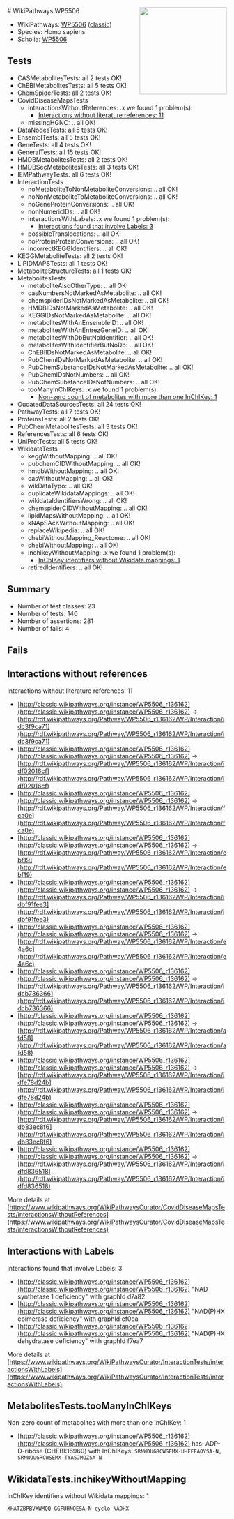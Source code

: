 <img style="float: right; width: 200px" src="https://cms-assets.nporadio.nl/npo3fm/NPO-Serious-Request-Logo-Groen-Ik-Steun-RGB.png" />
# WikiPathways WP5506

* WikiPathways: [WP5506](https://wikipathways.org/pathways/WP5506) ([classic](https://classic.wikipathways.org/instance/WP5506))
* Species: Homo sapiens
* Scholia: [WP5506](https://scholia.toolforge.org/wikipathways/WP5506)
## Tests
* CASMetabolitesTests: all 2 tests OK!
* ChEBIMetabolitesTests: all 5 tests OK!
* ChemSpiderTests: all 2 tests OK!
* CovidDiseaseMapsTests
    * interactionsWithoutReferences: .x we found 1 problem(s):
        * [Interactions without literature references: 11](#9701cce2)
    * missingHGNC: .. all OK!
* DataNodesTests: all 5 tests OK!
* EnsemblTests: all 5 tests OK!
* GeneTests: all 4 tests OK!
* GeneralTests: all 15 tests OK!
* HMDBMetabolitesTests: all 2 tests OK!
* HMDBSecMetabolitesTests: all 3 tests OK!
* IEMPathwayTests: all 6 tests OK!
* InteractionTests
    * noMetaboliteToNonMetaboliteConversions: .. all OK!
    * noNonMetaboliteToMetaboliteConversions: .. all OK!
    * noGeneProteinConversions: .. all OK!
    * nonNumericIDs: .. all OK!
    * interactionsWithLabels: .x we found 1 problem(s):
        * [Interactions found that involve Labels: 3](#630d267a)
    * possibleTranslocations: .. all OK!
    * noProteinProteinConversions: .. all OK!
    * incorrectKEGGIdentifiers: .. all OK!
* KEGGMetaboliteTests: all 2 tests OK!
* LIPIDMAPSTests: all 1 tests OK!
* MetaboliteStructureTests: all 1 tests OK!
* MetabolitesTests
    * metaboliteAlsoOtherType: .. all OK!
    * casNumbersNotMarkedAsMetabolite: .. all OK!
    * chemspiderIDsNotMarkedAsMetabolite: .. all OK!
    * HMDBIDsNotMarkedAsMetabolite: .. all OK!
    * KEGGIDsNotMarkedAsMetabolite: .. all OK!
    * metabolitesWithAnEnsembleID: .. all OK!
    * metabolitesWithAnEntrezGeneID: .. all OK!
    * metabolitesWithDbButNoIdentifier: .. all OK!
    * metabolitesWithIdentifierButNoDb: .. all OK!
    * ChEBIIDsNotMarkedAsMetabolite: .. all OK!
    * PubChemIDsNotMarkedAsMetabolite: .. all OK!
    * PubChemSubstanceIDsNotMarkedAsMetabolite: .. all OK!
    * PubChemIDsNotNumbers: .. all OK!
    * PubChemSubstanceIDsNotNumbers: .. all OK!
    * tooManyInChIKeys: .x we found 1 problem(s):
        * [Non-zero count of metabolites with more than one InChIKey: 1](#a4e4037e)
* OudatedDataSourcesTests: all 24 tests OK!
* PathwayTests: all 7 tests OK!
* ProteinsTests: all 2 tests OK!
* PubChemMetabolitesTests: all 3 tests OK!
* ReferencesTests: all 6 tests OK!
* UniProtTests: all 5 tests OK!
* WikidataTests
    * keggWithoutMapping: .. all OK!
    * pubchemCIDWithoutMapping: .. all OK!
    * hmdbWithoutMapping: .. all OK!
    * casWithoutMapping: .. all OK!
    * wikDataTypo: .. all OK!
    * duplicateWikidataMappings: .. all OK!
    * wikidataIdentifiersWrong: .. all OK!
    * chemspiderCIDWithoutMapping: .. all OK!
    * lipidMapsWithoutMapping: .. all OK!
    * kNApSAcKWithoutMapping: .. all OK!
    * replaceWikipedia: .. all OK!
    * chebiWithoutMapping_Reactome: .. all OK!
    * chebiWithoutMapping: .. all OK!
    * inchikeyWithoutMapping: .x we found 1 problem(s):
        * [InChIKey identifiers without Wikidata mappings: 1](#e3a34a21)
    * retiredIdentifiers: .. all OK!


## Summary

* Number of test classes: 23
* Number of tests: 140
* Number of assertions: 281
* Number of fails: 4

## Fails

<a name="9701cce2" />

## Interactions without references

Interactions without literature references: 11

* [http://classic.wikipathways.org/instance/WP5506_r136162](http://classic.wikipathways.org/instance/WP5506_r136162) -> [http://rdf.wikipathways.org/Pathway/WP5506_r136162/WP/Interaction/idc3f9ca71](http://rdf.wikipathways.org/Pathway/WP5506_r136162/WP/Interaction/idc3f9ca71)
* [http://classic.wikipathways.org/instance/WP5506_r136162](http://classic.wikipathways.org/instance/WP5506_r136162) -> [http://rdf.wikipathways.org/Pathway/WP5506_r136162/WP/Interaction/idf02016cf](http://rdf.wikipathways.org/Pathway/WP5506_r136162/WP/Interaction/idf02016cf)
* [http://classic.wikipathways.org/instance/WP5506_r136162](http://classic.wikipathways.org/instance/WP5506_r136162) -> [http://rdf.wikipathways.org/Pathway/WP5506_r136162/WP/Interaction/fca0e](http://rdf.wikipathways.org/Pathway/WP5506_r136162/WP/Interaction/fca0e)
* [http://classic.wikipathways.org/instance/WP5506_r136162](http://classic.wikipathways.org/instance/WP5506_r136162) -> [http://rdf.wikipathways.org/Pathway/WP5506_r136162/WP/Interaction/ebf19](http://rdf.wikipathways.org/Pathway/WP5506_r136162/WP/Interaction/ebf19)
* [http://classic.wikipathways.org/instance/WP5506_r136162](http://classic.wikipathways.org/instance/WP5506_r136162) -> [http://rdf.wikipathways.org/Pathway/WP5506_r136162/WP/Interaction/idbf91fee3](http://rdf.wikipathways.org/Pathway/WP5506_r136162/WP/Interaction/idbf91fee3)
* [http://classic.wikipathways.org/instance/WP5506_r136162](http://classic.wikipathways.org/instance/WP5506_r136162) -> [http://rdf.wikipathways.org/Pathway/WP5506_r136162/WP/Interaction/e4a6c](http://rdf.wikipathways.org/Pathway/WP5506_r136162/WP/Interaction/e4a6c)
* [http://classic.wikipathways.org/instance/WP5506_r136162](http://classic.wikipathways.org/instance/WP5506_r136162) -> [http://rdf.wikipathways.org/Pathway/WP5506_r136162/WP/Interaction/idcb736366](http://rdf.wikipathways.org/Pathway/WP5506_r136162/WP/Interaction/idcb736366)
* [http://classic.wikipathways.org/instance/WP5506_r136162](http://classic.wikipathways.org/instance/WP5506_r136162) -> [http://rdf.wikipathways.org/Pathway/WP5506_r136162/WP/Interaction/afd58](http://rdf.wikipathways.org/Pathway/WP5506_r136162/WP/Interaction/afd58)
* [http://classic.wikipathways.org/instance/WP5506_r136162](http://classic.wikipathways.org/instance/WP5506_r136162) -> [http://rdf.wikipathways.org/Pathway/WP5506_r136162/WP/Interaction/idfe78d24b](http://rdf.wikipathways.org/Pathway/WP5506_r136162/WP/Interaction/idfe78d24b)
* [http://classic.wikipathways.org/instance/WP5506_r136162](http://classic.wikipathways.org/instance/WP5506_r136162) -> [http://rdf.wikipathways.org/Pathway/WP5506_r136162/WP/Interaction/idb83ec8f6](http://rdf.wikipathways.org/Pathway/WP5506_r136162/WP/Interaction/idb83ec8f6)
* [http://classic.wikipathways.org/instance/WP5506_r136162](http://classic.wikipathways.org/instance/WP5506_r136162) -> [http://rdf.wikipathways.org/Pathway/WP5506_r136162/WP/Interaction/idfd836518](http://rdf.wikipathways.org/Pathway/WP5506_r136162/WP/Interaction/idfd836518)


More details at [https://www.wikipathways.org/WikiPathwaysCurator/CovidDiseaseMapsTests/interactionsWithoutReferences](https://www.wikipathways.org/WikiPathwaysCurator/CovidDiseaseMapsTests/interactionsWithoutReferences)

<a name="630d267a" />

## Interactions with Labels

Interactions found that involve Labels: 3

* [http://classic.wikipathways.org/instance/WP5506_r136162](http://classic.wikipathways.org/instance/WP5506_r136162) "NAD 
synthetase 1 
deficiency" with graphId d7a82
* [http://classic.wikipathways.org/instance/WP5506_r136162](http://classic.wikipathways.org/instance/WP5506_r136162) "NAD(P)HX 
epimerase 
deficiency" with graphId cf0ea
* [http://classic.wikipathways.org/instance/WP5506_r136162](http://classic.wikipathways.org/instance/WP5506_r136162) "NAD(P)HX 
dehydratase 
deficiency" with graphId f7ea7


More details at [https://www.wikipathways.org/WikiPathwaysCurator/InteractionTests/interactionsWithLabels](https://www.wikipathways.org/WikiPathwaysCurator/InteractionTests/interactionsWithLabels)

<a name="a4e4037e" />

## MetabolitesTests.tooManyInChIKeys

Non-zero count of metabolites with more than one InChIKey: 1

* [http://classic.wikipathways.org/instance/WP5506_r136162](http://classic.wikipathways.org/instance/WP5506_r136162) has: ADP-D-ribose (CHEBI:16960) with InChIKeys: `SRNWOUGRCWSEMX-UHFFFAOYSA-N, SRNWOUGRCWSEMX-TYASJMOZSA-N`


<a name="e3a34a21" />

## WikidataTests.inchikeyWithoutMapping

InChIKey identifiers without Wikidata mappings: 1
```
XHATZBPBVXWMQQ-GGFUHNOESA-N	cyclo-NADHX
```

